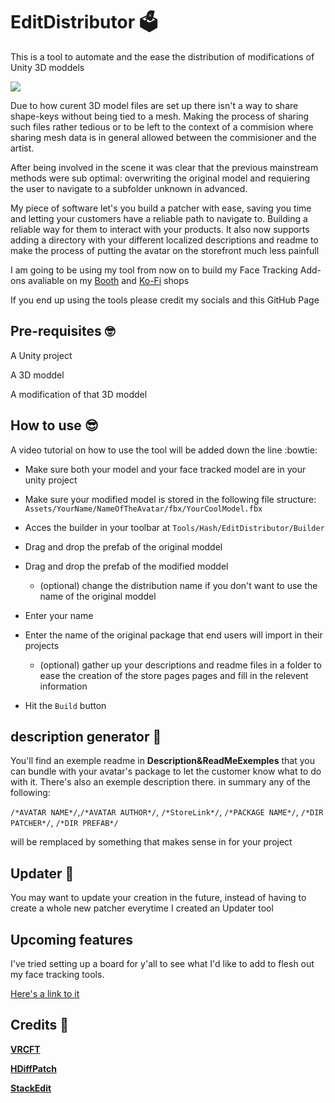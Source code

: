 


# EditDistributor 🗳️

This is a tool to automate and the ease the distribution of modifications of Unity 3D moddels

![ ](https://cdn.discordapp.com/attachments/337986548664500236/1203413914616856576/image.png)

Due to how curent 3D model files are set up there isn't a way to share shape-keys without being tied to a mesh. Making the process of sharing such files rather tedious or to be left to the context of a commision where sharing mesh data is in general allowed between the commisioner and the artist.


After being involved in the scene it was clear that the previous mainstream methods were sub optimal: overwriting the original model and requiering the user to navigate to a subfolder unknown in advanced.

My piece of software let's you build a patcher with ease, saving you time and letting your customers have a reliable path to navigate to. Building a reliable way for them to interact with your products.
It also now supports adding a directory with your different localized descriptions and readme to make the process of putting the avatar on the storefront much less painfull

I am going to be using my tool from now on to build my Face Tracking Add-ons avaliable on my [Booth](https://hashedits.booth.pm/) and [Ko-Fi](https://ko-fi.com/hashedits/shop) shops

If you end up using the tools please credit my socials and this GitHub Page

## Pre-requisites 🤓

A Unity project

A 3D moddel

A modification of that 3D moddel

## How to use 😎
  
A video tutorial on how to use the tool will be added down the line :bowtie:

  - Make sure both your model and your face tracked model are in your unity project

  - Make sure your modified model is stored in the following file structure:
  `Assets/YourName/NameOfTheAvatar/fbx/YourCoolModel.fbx`
  
- Acces the builder in your toolbar at
`Tools/Hash/EditDistributor/Builder`

- Drag and drop the prefab of the original moddel

- Drag and drop the prefab of the modified moddel

	- (optional) change the distribution name if you don't want to use the name of the original moddel

- Enter your name

- Enter the name of the original package that end users will import in their projects

	- (optional) gather up your descriptions and readme files in a folder to ease the creation of the store pages pages and fill in the relevent information

- Hit the `Build` button

## description generator 📑
You'll find an exemple readme in **Description&ReadMeExemples** that you can bundle with your avatar's package to let the customer know what to do with it.
There's also an exemple description there.
in summary any of the following:

`/*AVATAR NAME*/`,`/*AVATAR AUTHOR*/`, `/*StoreLink*/`, `/*PACKAGE NAME*/`, `/*DIR PATCHER*/`, `/*DIR PREFAB*/`

will be remplaced by something that makes sense in for your project

## Updater 🔧

You may want to update your creation in the future, instead of having to create a whole new patcher everytime I created an Updater tool



## Upcoming features

I've tried setting up a board for y'all to see what I'd like to add to flesh out my face tracking tools.

[Here's a link to it](https://github.com/users/HashEdits/projects/1/views/1)




## Credits 📕

**[VRCFT](https://github.com/benaclejames/VRCFaceTracking)**

**[HDiffPatch](https://github.com/sisong/HDiffPatch)**

**[StackEdit](stackedit.io)**

